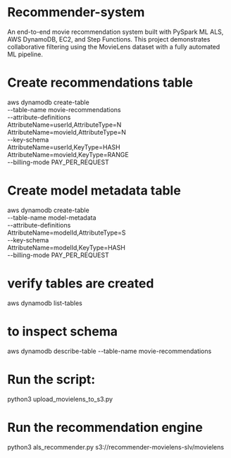# Recommender-system
An end-to-end movie recommendation system built with PySpark ML ALS, AWS DynamoDB, EC2, and Step Functions. This project demonstrates collaborative filtering using the MovieLens dataset with a fully automated ML pipeline.


# Create recommendations table
aws dynamodb create-table \
    --table-name movie-recommendations \
    --attribute-definitions \
        AttributeName=userId,AttributeType=N \
        AttributeName=movieId,AttributeType=N \
    --key-schema \
        AttributeName=userId,KeyType=HASH \
        AttributeName=movieId,KeyType=RANGE \
    --billing-mode PAY_PER_REQUEST

# Create model metadata table
aws dynamodb create-table \
    --table-name model-metadata \
    --attribute-definitions \
        AttributeName=modelId,AttributeType=S \
    --key-schema \
        AttributeName=modelId,KeyType=HASH \
    --billing-mode PAY_PER_REQUEST

# verify tables are created
aws dynamodb list-tables
# to inspect schema
aws dynamodb describe-table --table-name movie-recommendations

# Run the script:
python3 upload_movielens_to_s3.py

# Run the recommendation engine
python3 als_recommender.py s3://recommender-movielens-slv/movielens



